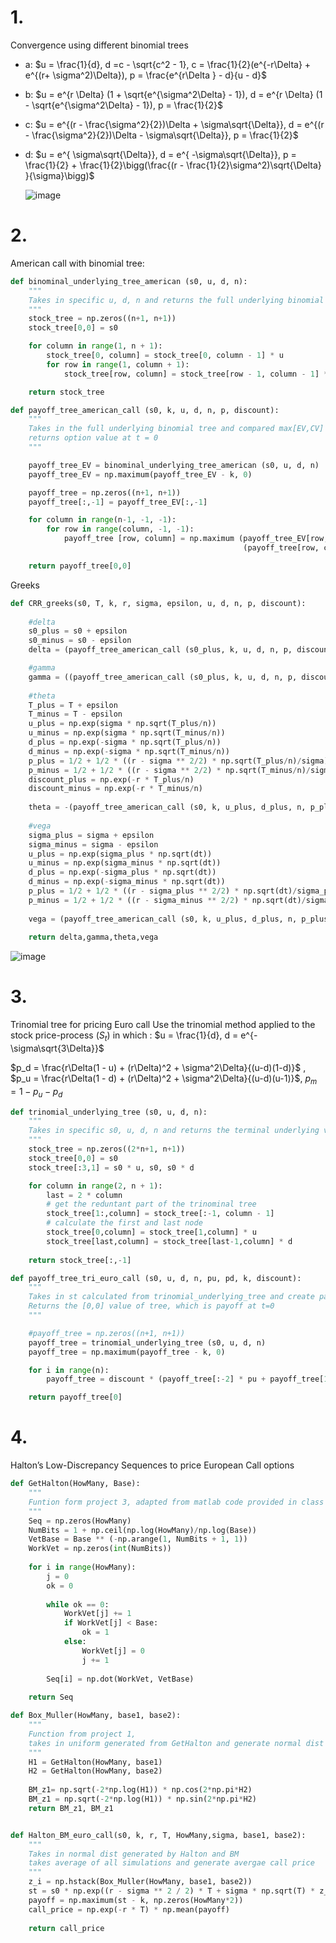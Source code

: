 # 1. 
Convergence using different binomial trees
- a: $u = \frac{1}{d}, d =c - \sqrt{c^2 - 1}, c = \frac{1}{2}(e^{-r\Delta} + e^{(r+ \sigma^2)\Delta}), p = \frac{e^{r\Delta } - d}{u - d}$
- b: $u = e^{r \Delta} (1 + \sqrt{e^{\sigma^2\Delta} - 1}), d = e^{r \Delta} (1 - \sqrt{e^{\sigma^2\Delta} - 1}), p = \frac{1}{2}$
- c: $u = e^{(r - \frac{\sigma^2}{2})\Delta + \sigma\sqrt{\Delta}}, d = e^{(r - \frac{\sigma^2}{2})\Delta - \sigma\sqrt{\Delta}}, p = \frac{1}{2}$
- d: $u = e^{ \sigma\sqrt{\Delta}}, d =  e^{ -\sigma\sqrt{\Delta}}, p = \frac{1}{2} + \frac{1}{2}\bigg(\frac{(r - \frac{1}{2}\sigma^2)\sqrt{\Delta} }{\sigma}\bigg)$
  
  ![image](https://github.com/demihe2004/Computation-Finance-/assets/135466801/56f93ca9-6ffe-4e4d-80f6-f141f1cb394e)

# 2. 
American call with binomial tree:
``` python
def binominal_underlying_tree_american (s0, u, d, n):
    """
    Takes in specific u, d, n and returns the full underlying binomial tree 
    """
    stock_tree = np.zeros((n+1, n+1))
    stock_tree[0,0] = s0

    for column in range(1, n + 1):
        stock_tree[0, column] = stock_tree[0, column - 1] * u
        for row in range(1, column + 1):
            stock_tree[row, column] = stock_tree[row - 1, column - 1] * d

    return stock_tree

def payoff_tree_american_call (s0, k, u, d, n, p, discount):
    """
    Takes in the full underlying binomial tree and compared max[EV,CV] at each node, 
    returns option value at t = 0
    """

    payoff_tree_EV = binominal_underlying_tree_american (s0, u, d, n)
    payoff_tree_EV = np.maximum(payoff_tree_EV - k, 0)

    payoff_tree = np.zeros((n+1, n+1))
    payoff_tree[:,-1] = payoff_tree_EV[:,-1]

    for column in range(n-1, -1, -1):
        for row in range(column, -1, -1):
            payoff_tree [row, column] = np.maximum (payoff_tree_EV[row, column], 
                                                    (payoff_tree[row, column + 1] * p + payoff_tree[row + 1, column + 1] * (1 - p)) * discount)

    return payoff_tree[0,0]
```
Greeks
``` python
def CRR_greeks(s0, T, k, r, sigma, epsilon, u, d, n, p, discount):
    
    #delta
    s0_plus = s0 + epsilon
    s0_minus = s0 - epsilon
    delta = (payoff_tree_american_call (s0_plus, k, u, d, n, p, discount) - payoff_tree_american_call (s0_minus, k, u, d, n, p, discount))/(2*epsilon)

    #gamma
    gamma = ((payoff_tree_american_call (s0_plus, k, u, d, n, p, discount) - 2 * payoff_tree_american_call (s0, k, u, d, n, p, discount)) + (payoff_tree_american_call (s0_minus, k, u, d, n, p, discount)))/(epsilon**2)
    
    #theta
    T_plus = T + epsilon
    T_minus = T - epsilon
    u_plus = np.exp(sigma * np.sqrt(T_plus/n))
    u_minus = np.exp(sigma * np.sqrt(T_minus/n))
    d_plus = np.exp(-sigma * np.sqrt(T_plus/n))
    d_minus = np.exp(-sigma * np.sqrt(T_minus/n))
    p_plus = 1/2 + 1/2 * ((r - sigma ** 2/2) * np.sqrt(T_plus/n)/sigma)
    p_minus = 1/2 + 1/2 * ((r - sigma ** 2/2) * np.sqrt(T_minus/n)/sigma)
    discount_plus = np.exp(-r * T_plus/n)
    discount_minus = np.exp(-r * T_minus/n)
    
    theta = -(payoff_tree_american_call (s0, k, u_plus, d_plus, n, p_plus, discount_plus) - payoff_tree_american_call (s0, k, u_minus, d_minus, n, p_minus, discount_minus))/(2*epsilon)
    
    #vega
    sigma_plus = sigma + epsilon
    sigma_minus = sigma - epsilon
    u_plus = np.exp(sigma_plus * np.sqrt(dt))
    u_minus = np.exp(sigma_minus * np.sqrt(dt))
    d_plus = np.exp(-sigma_plus * np.sqrt(dt))
    d_minus = np.exp(-sigma_minus * np.sqrt(dt))
    p_plus = 1/2 + 1/2 * ((r - sigma_plus ** 2/2) * np.sqrt(dt)/sigma_plus)
    p_minus = 1/2 + 1/2 * ((r - sigma_minus ** 2/2) * np.sqrt(dt)/sigma_minus)
                    
    vega = (payoff_tree_american_call (s0, k, u_plus, d_plus, n, p_plus, discount)- payoff_tree_american_call (s0, k, u_minus, d_minus, n, p_minus, discount))/(2*epsilon)
    
    return delta,gamma,theta,vega
```
![image](https://github.com/demihe2004/Computation-Finance-/assets/135466801/ee0ad16b-97cb-435d-8f33-9dad7b3f606b)

# 3. 
Trinomial tree for pricing Euro call
Use the trinomial method applied to the stock price-process ($S_t$) in which : $u = \frac{1}{d}, d = e^{-\sigma\sqrt{3\Delta}}$

$p_d = \frac{r\Delta(1 - u) + (r\Delta)^2 + \sigma^2\Delta}{(u-d)(1-d)}$ ,
$p_u = \frac{r\Delta(1 - d) + (r\Delta)^2 + \sigma^2\Delta}{(u-d)(u-1)}$, $p_m = 1 - p_u - p_d$

```python
def trinomial_underlying_tree (s0, u, d, n):
    """
    Takes in specific s0, u, d, n and returns the terminal underlying value 
    """
    stock_tree = np.zeros((2*n+1, n+1))
    stock_tree[0,0] = s0
    stock_tree[:3,1] = s0 * u, s0, s0 * d

    for column in range(2, n + 1):
        last = 2 * column 
        # get the reduntant part of the trinominal tree
        stock_tree[1:,column] = stock_tree[:-1, column - 1] 
        # calculate the first and last node
        stock_tree[0,column] = stock_tree[1,column] * u
        stock_tree[last,column] = stock_tree[last-1,column] * d
   
    return stock_tree[:,-1]

def payoff_tree_tri_euro_call (s0, u, d, n, pu, pd, k, discount):
    """
    Takes in st calculated from trinomial_underlying_tree and create payoff tree by discounting from T
    Returns the [0,0] value of tree, which is payoff at t=0
    """

    #payoff_tree = np.zeros((n+1, n+1))
    payoff_tree = trinomial_underlying_tree (s0, u, d, n)
    payoff_tree = np.maximum(payoff_tree - k, 0)

    for i in range(n):
        payoff_tree = discount * (payoff_tree[:-2] * pu + payoff_tree[1:-1] * (1 - pu - pd) + payoff_tree[2:] * pd )

    return payoff_tree[0]
```
# 4.
Halton’s Low-Discrepancy Sequences to price European Call options
``` python
def GetHalton(HowMany, Base):
    """
    Funtion form project 3, adapted from matlab code provided in class
    """
    Seq = np.zeros(HowMany)
    NumBits = 1 + np.ceil(np.log(HowMany)/np.log(Base))
    VetBase = Base ** (-np.arange(1, NumBits + 1, 1))
    WorkVet = np.zeros(int(NumBits))
    
    for i in range(HowMany):
        j = 0
        ok = 0
        
        while ok == 0:
            WorkVet[j] += 1
            if WorkVet[j] < Base:
                ok = 1
            else:
                WorkVet[j] = 0
                j += 1
                
        Seq[i] = np.dot(WorkVet, VetBase)
        
    return Seq

def Box_Muller(HowMany, base1, base2):
    """
    Function from project 1, 
    takes in uniform generated from GetHalton and generate normal dist
    """
    H1 = GetHalton(HowMany, base1)
    H2 = GetHalton(HowMany, base2)
    
    BM_z1= np.sqrt(-2*np.log(H1)) * np.cos(2*np.pi*H2)
    BM_z1 = np.sqrt(-2*np.log(H1)) * np.sin(2*np.pi*H2)
    return BM_z1, BM_z1


def Halton_BM_euro_call(s0, k, r, T, HowMany,sigma, base1, base2):
    """
    Takes in normal dist generated by Halton and BM
    takes average of all simulations and generate avergae call price
    """
    z_i = np.hstack(Box_Muller(HowMany, base1, base2))
    st = s0 * np.exp((r - sigma ** 2 / 2) * T + sigma * np.sqrt(T) * z_i)
    payoff = np.maximum(st - k, np.zeros(HowMany*2))
    call_price = np.exp(-r * T) * np.mean(payoff)
    
    return call_price
```

